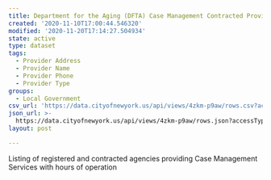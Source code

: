 ```yaml
---
title: Department for the Aging (DFTA) Case Management Contracted Providers
created: '2020-11-10T17:00:44.546320'
modified: '2020-11-20T17:14:27.504934'
state: active
type: dataset
tags:
  - Provider Address
  - Provider Name
  - Provider Phone
  - Provider Type
groups:
  - Local Government
csv_url: 'https://data.cityofnewyork.us/api/views/4zkm-p9aw/rows.csv?accessType=DOWNLOAD'
json_url: >-
  https://data.cityofnewyork.us/api/views/4zkm-p9aw/rows.json?accessType=DOWNLOAD
layout: post

---
```

Listing of registered and contracted agencies providing Case Management Services with hours of operation
